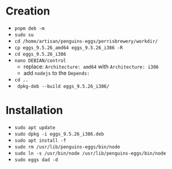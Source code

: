 # Creation
* `pnpm deb -m`
* `sudo su`
* `cd /home/artisan/penguins-eggs/perrisbrewery/workdir/`
* `cp eggs_9.5.26_amd64 eggs_9.5.26_i386 -R`
* `cd eggs_9.5.26_i386`
* `nano DEBIAN/control`
   * replace: `Architecture: amd64` with  `Architecture: i386`
   * add `nodejs` to the `Depends:`
* `cd ..`
* ` dpkg-deb --build eggs_9.5.26_i386/`


# Installation
* `sudo apt update`
* `sudo dpkg -i eggs_9.5.26_i386.deb`
* `sudo apt install -f`
* `sudo rm /usr/lib/penguins-eggs/bin/node`
* `sudo ln -s /usr/bin/node /usr/lib/penguins-eggs/bin/node`
* `sudo eggs dad -d`

